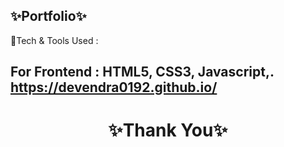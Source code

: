 ✨Portfolio✨
---
💫Tech & Tools Used :

For Frontend : HTML5, CSS3, Javascript,.
https://devendra0192.github.io/
----
<h1 align="center">✨Thank You✨</h1>
